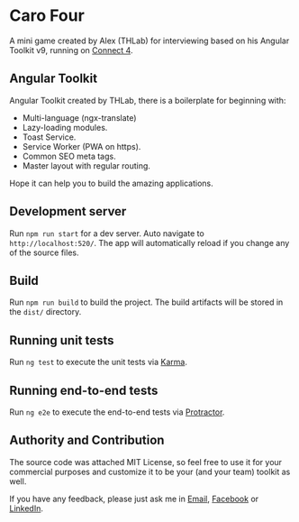# Caro Four

A mini game created by Alex (THLab) for interviewing based on his Angular Toolkit v9, running on [Connect 4](https://caro4.lamtrunghieu.com/home).

## Angular Toolkit

Angular Toolkit created by THLab, there is a boilerplate for beginning with:
- Multi-language (ngx-translate)
- Lazy-loading modules.
- Toast Service.
- Service Worker (PWA on https).
- Common SEO meta tags.
- Master layout with regular routing.

Hope it can help you to build the amazing applications.

## Development server

Run `npm run start` for a dev server. Auto navigate to `http://localhost:520/`. The app will automatically reload if you change any of the source files.

## Build

Run `npm run build` to build the project. The build artifacts will be stored in the `dist/` directory.

## Running unit tests

Run `ng test` to execute the unit tests via [Karma](https://karma-runner.github.io).

## Running end-to-end tests

Run `ng e2e` to execute the end-to-end tests via [Protractor](http://www.protractortest.org/).

## Authority and Contribution

The source code was attached MIT License, so feel free to use it for your commercial purposes and customize it to be your (and your team) toolkit as well.

If you have any feedback, please just ask me in [Email](mailto:trunghieu.lam.31@gmail.com), [Facebook](https://www.facebook.com/trunghieu.lam.32) or [LinkedIn](https://www.linkedin.com/in/trunghieulam/).
